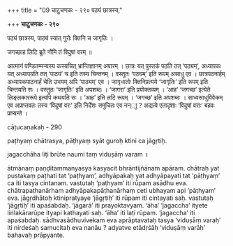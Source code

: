 +++
title = "09 चाटुचणकः - २९० पठ्यं छात्रस्य,"

+++
**चाटुचणकः - २९०**

पठ्यं छात्रस्य, पाठ्यं स्यात् गुरोः क्तिनि च जागृतिः ।

जगच्छाह लिटि ब्रूते नौमि तं विदुषां वरम् ॥

आत्मानं पण्डितम्मन्यस्य कस्यचित् भ्रान्तिज्ञानम् अपारम् । छात्रः यत् पुस्तकं पठति तत् ‘पठ्यम्’, अध्यापकः यत् अध्यापयति तत् ‘पाठ्यं’ च इति तस्य चिन्तनम् । वस्तुतः ‘पठ्यम्’ इति रूपम् असाधु एव । छात्रपठनार्हम् अध्यापकपाठनार्हं चेति उभयम् अपि ‘पाठ्यम्’ एव । जागृधातोः क्तिनिप्रत्यये ‘जागृतिः’ इति रूपम् इति चिन्तयति सः । वस्तुतः ‘जागृतिः’ इति अपशब्दः । ‘जागरा’ इति प्रयोक्तव्यम् । ‘आह’ ‘जगच्छ’ इत्येते लिङ्लकाररूपे इत्यपि कथयति सः । ‘आह’ इति लटि रूपम् । ‘जगच्छ’ इति अपशब्दः । साध्वसाधुविवेकम् एव अप्राप्तवतः तस्य ‘विदुषां वरः’ इति निर्देशः समुचितः एव नन्ाु ? अद्यत्वे एतादृशाः ‘विदुषां वराः’ बहवः प्राप्यन्ते ।



cāṭucaṇakaḥ - 290

paṭhyaṃ chātrasya, pāṭhyaṃ syāt guroḥ ktini ca jāgṛtiḥ.

jagacchāha liṭi brūte naumi taṃ viduṣāṃ varam ॥

ātmānaṃ paṇḍitammanyasya kasyacit bhrāntijñānam apāram. chātraḥ yat pustakaṃ paṭhati tat ‘paṭhyam’, adhyāpakaḥ yat adhyāpayati tat ‘pāṭhyaṃ’ ca iti tasya cintanam. vastutaḥ ‘paṭhyam’ iti rūpam asādhu eva. chātrapaṭhanārham adhyāpakapāṭhanārhaṃ ceti ubhayam api ‘pāṭhyam’ eva. jāgṛdhātoḥ ktinipratyaye ‘jāgṛtiḥ’ iti rūpam iti cintayati saḥ. vastutaḥ ‘jāgṛtiḥ’ iti apaśabdaḥ. ‘jāgarā’ iti prayoktavyam. ‘āha’ ‘jagaccha’ ityete liṅlakārarūpe ityapi kathayati saḥ. ‘āha’ iti laṭi rūpam. ‘jagaccha’ iti apaśabdaḥ. sādhvasādhuvivekam eva aprāptavataḥ tasya ‘viduṣāṃ varaḥ’ iti nirdeśaḥ samucitaḥ eva nanāu ? adyatve etādṛśāḥ ‘viduṣāṃ varāḥ’ bahavaḥ prāpyante.
